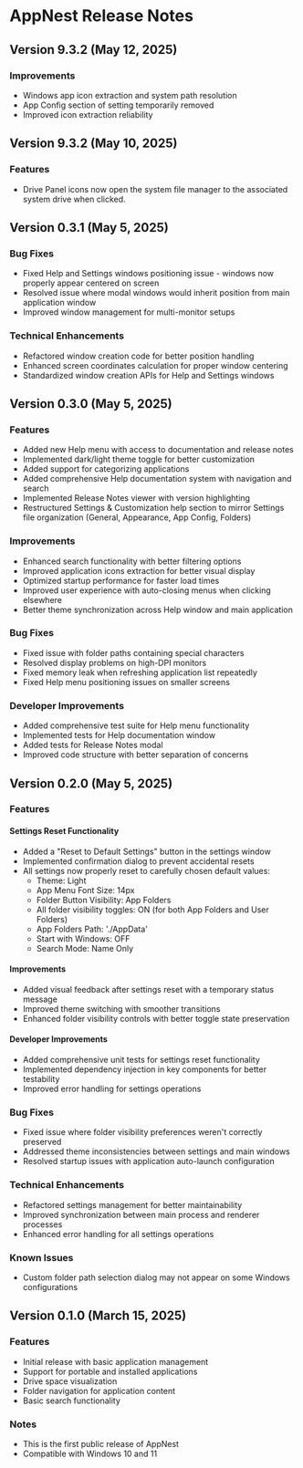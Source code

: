 # AppNest Release Notes

## Version 9.3.2 (May 12, 2025)

### Improvements
- Windows app icon extraction and system path resolution
- App Config section of setting temporarily removed
- Improved icon extraction reliability

## Version 9.3.2 (May 10, 2025)

### Features
- Drive Panel icons now open the system file manager to the associated system drive when clicked.

## Version 0.3.1 (May 5, 2025)

### Bug Fixes
- Fixed Help and Settings windows positioning issue - windows now properly appear centered on screen
- Resolved issue where modal windows would inherit position from main application window
- Improved window management for multi-monitor setups

### Technical Enhancements
- Refactored window creation code for better position handling
- Enhanced screen coordinates calculation for proper window centering
- Standardized window creation APIs for Help and Settings windows

## Version 0.3.0 (May 5, 2025)

### Features
- Added new Help menu with access to documentation and release notes
- Implemented dark/light theme toggle for better customization
- Added support for categorizing applications
- Added comprehensive Help documentation system with navigation and search
- Implemented Release Notes viewer with version highlighting
- Restructured Settings & Customization help section to mirror Settings file organization (General, Appearance, App Config, Folders)

### Improvements
- Enhanced search functionality with better filtering options
- Improved application icons extraction for better visual display
- Optimized startup performance for faster load times
- Improved user experience with auto-closing menus when clicking elsewhere
- Better theme synchronization across Help window and main application

### Bug Fixes
- Fixed issue with folder paths containing special characters
- Resolved display problems on high-DPI monitors
- Fixed memory leak when refreshing application list repeatedly
- Fixed Help menu positioning issues on smaller screens

### Developer Improvements
- Added comprehensive test suite for Help menu functionality
- Implemented tests for Help documentation window
- Added tests for Release Notes modal
- Improved code structure with better separation of concerns

## Version 0.2.0 (May 5, 2025)

### Features

#### Settings Reset Functionality
- Added a "Reset to Default Settings" button in the settings window
- Implemented confirmation dialog to prevent accidental resets
- All settings now properly reset to carefully chosen default values:
  - Theme: Light
  - App Menu Font Size: 14px
  - Folder Button Visibility: App Folders
  - All folder visibility toggles: ON (for both App Folders and User Folders)
  - App Folders Path: './AppData'
  - Start with Windows: OFF
  - Search Mode: Name Only

#### Improvements
- Added visual feedback after settings reset with a temporary status message
- Improved theme switching with smoother transitions
- Enhanced folder visibility controls with better toggle state preservation

#### Developer Improvements
- Added comprehensive unit tests for settings reset functionality
- Implemented dependency injection in key components for better testability
- Improved error handling for settings operations

### Bug Fixes
- Fixed issue where folder visibility preferences weren't correctly preserved
- Addressed theme inconsistencies between settings and main windows
- Resolved startup issues with application auto-launch configuration

### Technical Enhancements
- Refactored settings management for better maintainability
- Improved synchronization between main process and renderer processes
- Enhanced error handling for all settings operations

### Known Issues
- Custom folder path selection dialog may not appear on some Windows configurations

## Version 0.1.0 (March 15, 2025)

### Features
- Initial release with basic application management
- Support for portable and installed applications
- Drive space visualization
- Folder navigation for application content
- Basic search functionality

### Notes
- This is the first public release of AppNest
- Compatible with Windows 10 and 11